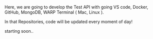Here, we are going to develop the Test API with going VS code, Docker, GitHub, MongoDB, WARP Terminal ( Mac, Linux ).

In that Repositories, code will be updated every moment of day!

starting soon..

